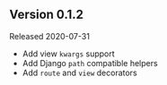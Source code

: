 Version 0.1.2
-------------

Released 2020-07-31

- Add view `kwargs` support
- Add Django `path` compatible helpers
- Add `route` and `view` decorators